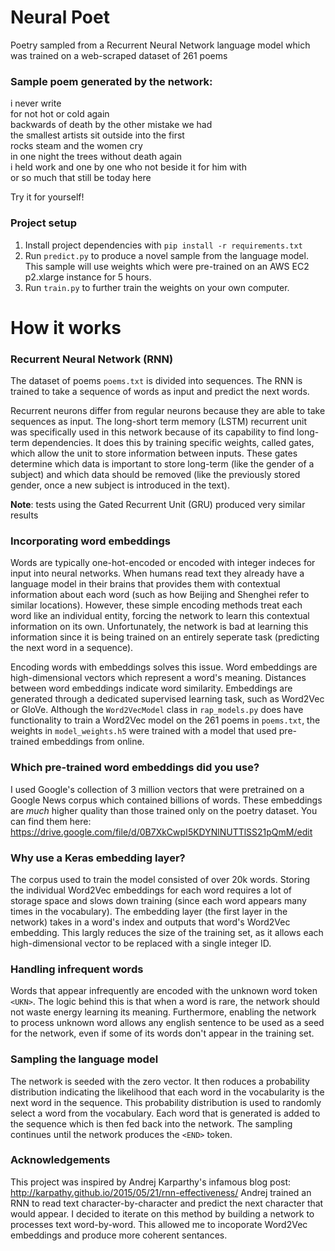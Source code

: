# Neural Poet
Poetry sampled from a Recurrent Neural Network language model which was trained on a web-scraped dataset of 261 poems

### Sample poem generated by the network:
i never write<br>
for not hot or cold again<br>
backwards of death by the other mistake we had<br>
the smallest artists sit outside into the first<br>
rocks steam and the women cry<br>
in one night the trees without death again<br>
i held work and one by one who not beside it for him with<br>
or so much that still be today here<br>



Try it for yourself!


### Project setup
1. Install project dependencies with `pip install -r requirements.txt`<br>
2. Run `predict.py` to produce a novel sample from the language model. This sample will use weights which were pre-trained on an AWS EC2 p2.xlarge instance for 5 hours.<br>
3. Run `train.py` to further train the weights on your own computer.


# How it works

### Recurrent Neural Network (RNN)
The dataset of poems `poems.txt` is divided into sequences. The RNN is trained to take a sequence of words as input and predict the next words. 

Recurrent neurons differ from regular neurons because they are able to take sequences as input. The long-short term memory (LSTM) recurrent unit was specifically used in this network because of its capability to find long-term dependencies. It does this by training specific weights, called gates, which allow the unit to store information between inputs. These gates determine which data is important to store long-term (like the gender of a subject) and which data should be removed (like the previously stored gender, once a new subject is introduced in the text).  

**Note**: tests using the Gated Recurrent Unit (GRU) produced very similar results

### Incorporating word embeddings
Words are typically one-hot-encoded or encoded with integer indeces for input into neural networks. When humans read text they already have a language model in their brains that provides them with contextual information about each word (such as how Beijing and Shenghei refer to similar locations). However, these simple encoding methods treat each word like an individual entity, forcing the network to learn this contextual information on its own. Unfortunately, the network is bad at learning this information since it is being trained on an entirely seperate task (predicting the next word in a sequence).


Encoding words with embeddings solves this issue. Word embeddings are high-dimensional vectors which represent a word's meaning. Distances between word embeddings indicate word similarity. Embeddings are generated through a dedicated supervised learning task, such as Word2Vec or GloVe. Although the `Word2VecModel` class in `rap_models.py` does have functionality to train a Word2Vec model on the 261 poems in `poems.txt`, the weights in `model_weights.h5` were trained with a model that used pre-trained embeddings from online.

### Which pre-trained word embeddings did you use?
I used Google's collection of 3 million vectors that were pretrained on a Google News corpus which contained billions of words. These embeddings are *much* higher quality than those trained only on the poetry dataset. You can find them here: https://drive.google.com/file/d/0B7XkCwpI5KDYNlNUTTlSS21pQmM/edit

### Why use a Keras embedding layer?
The corpus used to train the model consisted of over 20k words. Storing the individual Word2Vec embeddings for each word requires a lot of storage space and slows down training (since each word appears many times in the vocabulary). The embedding layer (the first layer in the network) takes in a word's index and outputs that word's Word2Vec embedding. This largly reduces the size of the training set, as it allows each high-dimensional vector to be replaced with a single integer ID.

### Handling infrequent words
Words that appear infrequently are encoded with the unknown word token `<UKN>`. The logic behind this is that when a word is rare, the network should not waste energy learning its meaning. Furthermore, enabling the network to process unknown word allows  any english sentence to be used as a seed for the network, even if some of its words don't appear in the training set.

### Sampling the language model
The network is seeded with the zero vector. It then roduces a probability distribution indicating the likelihood that each word in the vocabularity is the next word in the sequence. This probability distribution is used to randomly select a word from the vocabulary. Each word that is generated is added to the sequence which is then fed back into the network. The sampling continues until the network produces the `<END>` token.

### Acknowledgements
This project was inspired by Andrej Karparthy's infamous blog post: http://karpathy.github.io/2015/05/21/rnn-effectiveness/ 
Andrej trained an RNN to read text character-by-character and predict the next character that would appear. I decided to iterate on this method by building a network to processes text word-by-word. This allowed me to incoporate Word2Vec embeddings and produce more coherent sentances.
